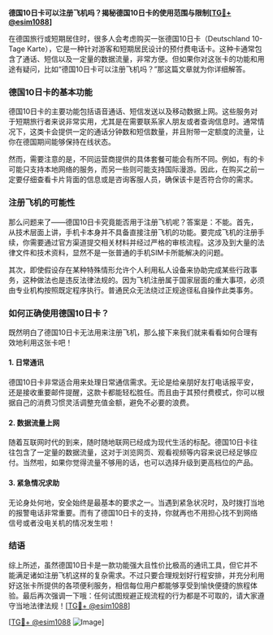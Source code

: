 **德国10日卡可以注册飞机吗？揭秘德国10日卡的使用范围与限制[[TG💪+ @esim1088](https://t.me/s/esim1088)]**

在德国旅行或短期居住时，很多人会考虑购买一张德国10日卡（Deutschland 10-Tage Karte），它是一种针对游客和短期居民设计的预付费电话卡。这种卡通常包含了通话、短信以及一定量的数据流量，非常方便。但如果你对这张卡的功能和用途有疑问，比如“德国10日卡可以注册飞机吗？”那这篇文章就为你详细解答。

### 德国10日卡的基本功能

德国10日卡的主要功能包括语音通话、短信发送以及移动数据上网。这些服务对于短期旅行者来说非常实用，尤其是在需要联系家人朋友或者查询信息时。通常情况下，这类卡会提供一定的通话分钟数和短信数量，并且附带一定额度的流量，让你在德国期间能够保持在线状态。

然而，需要注意的是，不同运营商提供的具体套餐可能会有所不同。例如，有的卡可能只支持本地网络的服务，而另一些则可能支持国际漫游。因此，在购买之前一定要仔细查看卡片背面的信息或是咨询客服人员，确保该卡是否符合你的需求。

### 注册飞机的可能性

那么问题来了——德国10日卡究竟能否用于注册飞机呢？答案是：不能。首先，从技术层面上讲，手机卡本身并不具备直接注册飞机的功能。要完成飞机的注册手续，你需要通过官方渠道提交相关材料并经过严格的审核流程。这涉及到大量的法律文件和技术资料，显然不是一张普通的手机SIM卡所能解决的问题。

其次，即使假设存在某种特殊情形允许个人利用私人设备来协助完成某些行政事务，这种做法也是违反法律法规的。因为飞机注册属于国家层面的重大事项，必须由专业机构按照既定程序执行。普通民众无法绕过正规途径私自操作此类事务。

### 如何正确使用德国10日卡？

既然明白了德国10日卡无法用来注册飞机，那么接下来我们就来看看如何合理有效地利用这张卡吧！

#### 1. 日常通讯
德国10日卡非常适合用来处理日常通信需求。无论是给亲朋好友打电话报平安，还是接收重要邮件提醒，这款卡都能轻松胜任。而且由于其预付费模式，你可以根据自己的消费习惯灵活调整充值金额，避免不必要的浪费。

#### 2. 数据流量上网
随着互联网时代的到来，随时随地联网已经成为现代生活的标配。德国10日卡往往包含了一定量的数据流量，这对于浏览网页、观看视频等内容来说已经足够应付。当然啦，如果你觉得流量不够用的话，也可以选择升级到更高档位的产品。

#### 3. 紧急情况求助
无论身处何地，安全始终是最基本的要求之一。当遇到紧急状况时，及时拨打当地的报警电话非常重要。而有了德国10日卡的支持，你就再也不用担心找不到网络信号或者没电关机的情况发生啦！

### 结语

综上所述，虽然德国10日卡是一款功能强大且性价比极高的通讯工具，但它并不能满足诸如注册飞机这样的复杂需求。不过只要合理规划好行程安排，并充分利用好这张卡所提供的各项便利服务，相信每位用户都能够享受到愉快便捷的旅程体验。最后再次强调一下哦：任何试图规避正规流程的行为都是不可取的，请大家遵守当地法律法规！[[TG💪+ @esim1088](https://t.me/s/esim1088)]

[[TG💪+ @esim1088](https://t.me/s/esim1088) ![Image](https://i.postimg.cc/4NQfJmqS/Snipaste-2025-05-13-00-14-12.png)]